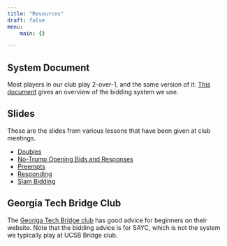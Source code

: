```yaml
---
title: "Resources"
draft: false
menu:
    main: {}

---
```


## System Document
Most players in our club play 2-over-1, and the same version of it.
[This document](https://docs.google.com/document/d/1ZC-sQNehDMlYCEZfgZ-7bMSCKyXm0rIndOBqI4KbhZs/edit?usp=sharing)
gives  an overview of the bidding system we use.

## Slides
These are the slides from various lessons that have been given at club meetings.

 - [Doubles](/slides/Doubles.pdf)
 - [No-Trump Opening Bids and Responses](/slides/No-Trump%20Opening%20Bids%20and%20Responses.pdf)
 - [Preempts](/slides/Preempts.pdf)
 - [Responding](/slides/Responding.pdf)
 - [Slam Bidding](/slides/Slam%20Bidding.pdf)


## Georgia Tech Bridge Club
The [Georiga Tech Bridge club](https://bridgeclub.gtorg.gatech.edu/) has good advice for beginners on their website. Note that the bidding advice is for SAYC, which is not the system we typically play at UCSB Bridge club.

